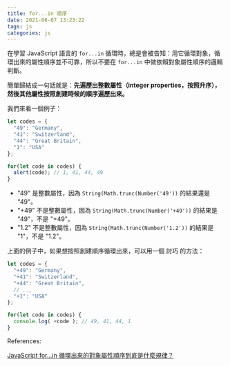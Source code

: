 ```yaml
---
title: for...in 順序
date: 2021-06-07 13:23:22
tags: js
categories: js
---
```


在學習 JavaScript 語言的 `for...in` 循環時，總是會被告知：用它循環對象，循環出來的屬性順序並不可靠，所以不要在 `for...in` 中做依賴對象屬性順序的邏輯判斷。

簡單歸結成一句話就是：**先遍歷出整數屬性（integer properties，按照升序），然後其他屬性按照創建時候的順序遍歷出來。**

我們來看一個例子：

```js
let codes = {
  "49": "Germany",
  "41": "Switzerland",
  "44": "Great Britain",
  "1": "USA"
};

for(let code in codes) {
  alert(code); // 1, 41, 44, 49
}
```

* "49" 是整數屬性，因為 `String(Math.trunc(Number('49'))` 的結果還是 "49"。
* "+49" 不是整數屬性，因為 `String(Math.trunc(Number('+49'))` 的結果是 "49"，不是 "+49"。
* "1.2" 不是整數屬性，因為 `String(Math.trunc(Number('1.2'))` 的結果是 "1"，不是 "1.2"。

上面的例子中，如果想按照創建順序循環出來，可以用一個 討巧 的方法：

```js
let codes = {
  "+49": "Germany",
  "+41": "Switzerland",
  "+44": "Great Britain",
  // ..,
  "+1": "USA"
};

for(let code in codes) {
  console.log( +code ); // 49, 41, 44, 1
}
```

References: 

[JavaScript for...in 循環出來的對象屬性順序到底是什麼規律？](https://juejin.cn/post/6844903555401252871)
